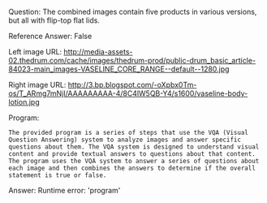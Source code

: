 Question: The combined images contain five products in various versions, but all with flip-top flat lids.

Reference Answer: False

Left image URL: http://media-assets-02.thedrum.com/cache/images/thedrum-prod/public-drum_basic_article-84023-main_images-VASELINE_CORE_RANGE--default--1280.jpg

Right image URL: http://3.bp.blogspot.com/-oXpbx0Tm-os/T_ARmg7mNjI/AAAAAAAAA-4/8C4lW5QB-Y4/s1600/vaseline-body-lotion.jpg

Program:

```
The provided program is a series of steps that use the VQA (Visual Question Answering) system to analyze images and answer specific questions about them. The VQA system is designed to understand visual content and provide textual answers to questions about that content. The program uses the VQA system to answer a series of questions about each image and then combines the answers to determine if the overall statement is true or false.
```
Answer: Runtime error: 'program'

